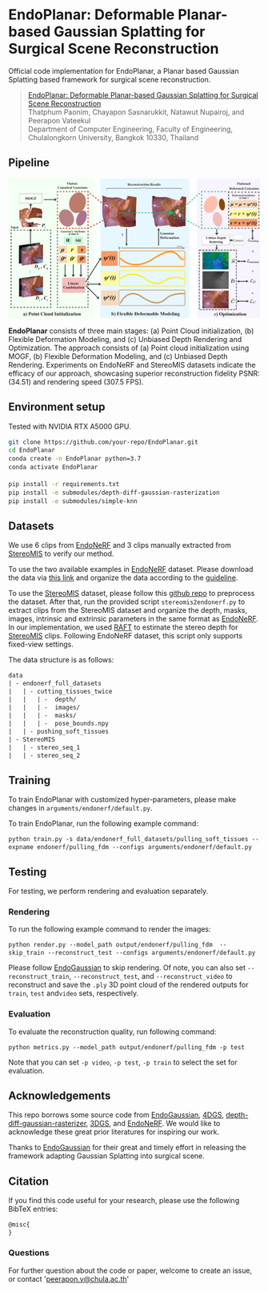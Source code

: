 # EndoPlanar: Deformable Planar-based Gaussian Splatting for Surgical Scene Reconstruction

Official code implementation for EndoPlanar, a Planar based Gaussian Splatting based framework for surgical scene reconstruction.

> [EndoPlanar: Deformable Planar-based Gaussian Splatting for Surgical Scene Reconstruction]()\
> Thatphum Paonim, Chayapon Sasnarukkit, Natawut Nupairoj, and Peerapon Vateekul\
> Department of Computer Engineering, Faculty of Engineering, Chulalongkorn University, Bangkok 10330, Thailand


## Pipeline

<p align="center">
  <img src="assets/pipeline.png" width="700" />
</p>

**EndoPlanar** consists of three main stages: (a) Point Cloud initialization, (b) Flexible Deformation Modeling, and (c) Unbiased Depth Rendering and Optimization. The approach consists of (a) Point cloud initialization using MOGF, (b) Flexible Deformation Modeling, and (c) Unbiased Depth Rendering. Experiments on EndoNeRF and StereoMIS datasets indicate the efficacy of our approach, showcasing superior reconstruction fidelity PSNR: (34.51) and rendering speed (307.5 FPS).

## Environment setup

Tested with NVIDIA RTX A5000 GPU.

```bash
git clone https://github.com/your-repo/EndoPlanar.git
cd EndoPlanar
conda create -n EndoPlanar python=3.7 
conda activate EndoPlanar

pip install -r requirements.txt
pip install -e submodules/depth-diff-gaussian-rasterization
pip install -e submodules/simple-knn
```

## Datasets

We use 6 clips from [EndoNeRF](https://github.com/med-air/EndoNeRF) and 3 clips manually extracted from [StereoMIS](https://zenodo.org/records/7727692) to verify our method.

To use the two available examples in [EndoNeRF](https://github.com/med-air/EndoNeRF) dataset. Please download the data via [this link](https://forms.gle/1VAqDJTEgZduD6157) and organize the data according to the [guideline](https://github.com/med-air/EndoNeRF.git).

To use the [StereoMIS](https://zenodo.org/records/7727692) dataset, please follow this [github repo](https://github.com/aimi-lab/robust-pose-estimator) to preprocess the dataset. After that, run the provided script `stereomis2endonerf.py` to extract clips from the StereoMIS dataset and organize the depth, masks, images, intrinsic and extrinsic parameters in the same format as [EndoNeRF](https://github.com/med-air/EndoNeRF). In our implementation, we used [RAFT](https://github.com/princeton-vl/RAFT) to estimate the stereo depth for [StereoMIS](https://zenodo.org/records/7727692) clips. Following EndoNeRF dataset, this script only supports fixed-view settings.

The data structure is as follows:

```
data
| - endonerf_full_datasets
|   | - cutting_tissues_twice
|   |   | -  depth/
|   |   | -  images/
|   |   | -  masks/
|   |   | -  pose_bounds.npy 
|   | - pushing_soft_tissues
| - StereoMIS
|   | - stereo_seq_1
|   | - stereo_seq_2
```

## Training

To train EndoPlanar with customized hyper-parameters, please make changes in `arguments/endonerf/default.py`.

To train EndoPlanar, run the following example command:

```
python train.py -s data/endonerf_full_datasets/pulling_soft_tissues --expname endonerf/pulling_fdm --configs arguments/endonerf/default.py 
```

## Testing

For testing, we perform rendering and evaluation separately.

### Rendering

To run the following example command to render the images:

```
python render.py --model_path output/endonerf/pulling_fdm  --skip_train --reconstruct_test --configs arguments/endonerf/default.py
```

Please follow [EndoGaussian](https://github.com/yifliu3/EndoGaussian/tree/master) to skip rendering. Of note, you can also set `--reconstruct_train`, `--reconstruct_test`, and `--reconstruct_video` to reconstruct and save the `.ply` 3D point cloud of the rendered outputs for  `train`, `test` and`video` sets, respectively.

### Evaluation

To evaluate the reconstruction quality, run following command:

```
python metrics.py --model_path output/endonerf/pulling_fdm -p test
```

Note that you can set `-p video`, `-p test`, `-p train` to select the set for evaluation.


## Acknowledgements

This repo borrows some source code from [EndoGaussian](https://github.com/yifliu3/EndoGaussian/tree/master), [4DGS](https://github.com/hustvl/4DGaussians), [depth-diff-gaussian-rasterizer](https://github.com/ingra14m/depth-diff-gaussian-rasterization), [3DGS](https://github.com/graphdeco-inria/gaussian-splatting), and [EndoNeRF](https://github.com/med-air/EndoNeRF). We would like to acknowledge these great prior literatures for inspiring our work.

Thanks to [EndoGaussian](https://github.com/yifliu3/EndoGaussian/tree/master) for their great and timely effort in releasing the framework adapting Gaussian Splatting into surgical scene.

## Citation

If you find this code useful for your research, please use the following BibTeX entries:

```
@misc{
}
```

### Questions

For further question about the code or paper, welcome to create an issue, or contact 'peerapon.v@chula.ac.th'